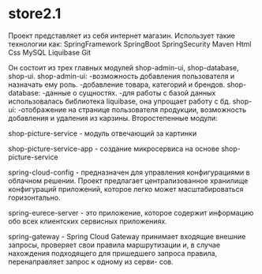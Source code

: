 # store2.1

Проект представляет из себя интернет магазин. Использует такие технологии как: 
SpringFramework
SpringBoot
SpringSecurity
Maven
Html
Css
MySQL
Liquibase
Git

Он состоит из трех главных модулей shop-admin-ui, shop-database, shop-ui. 
shop-admin-ui: 
      -возможность добавления пользователя и назначать ему роль.
      -добавление товара, категорий и брендов.
shop-database:
      -данные о сущностях.
      -для работы с базой данных использовалась библиотека liquibase, она упрощает работу с бд.
shop-ui:
      -отображение на странице пользователя продукции, возможность добавления и удаления из карзины.
Второстепенные модули:

shop-picture-service - модуль отвечающий за картинки 

shop-picture-service-app - создание микросервиса на основе shop-picture-service

spring-cloud-config - предназначен для управления конфигурациями в облачном решении. 
                      Проект предлагает централизованное хранилище конфигураций приложений, которое 
                      легко может масштабироваться горизонтально.
                      
spring-eurece-server -  это приложение, которое содержит информацию обо всех клиентских сервисных приложениях.

spring-gateway - Spring Cloud Gateway принимает входящие внешние запросы, проверяет
                 свои правила маршрутизации и, в случае нахождения подходящего для
                 пришедшего запроса правила, перенаправляет запрос к одному из серви-
                 сов.
